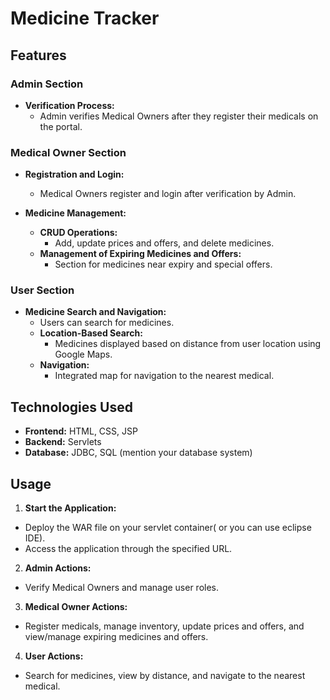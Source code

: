 # Medicine Tracker


## Features

### Admin Section

- **Verification Process:**
  - Admin verifies Medical Owners after they register their medicals on the portal.

### Medical Owner Section

- **Registration and Login:**
  - Medical Owners register and login after verification by Admin.

- **Medicine Management:**
  - **CRUD Operations:**
    - Add, update prices and offers, and delete medicines.
  - **Management of Expiring Medicines and Offers:**
    - Section for medicines near expiry and special offers.

### User Section

- **Medicine Search and Navigation:**
  - Users can search for medicines.
  - **Location-Based Search:**
    - Medicines displayed based on distance from user location using Google Maps.
  - **Navigation:**
    - Integrated map for navigation to the nearest medical.

## Technologies Used

- **Frontend:** HTML, CSS, JSP
- **Backend:** Servlets
- **Database:** JDBC, SQL (mention your database system)

## Usage

1. **Start the Application:**
- Deploy the WAR file on your servlet container( or you can use eclipse IDE).
- Access the application through the specified URL.

2. **Admin Actions:**
- Verify Medical Owners and manage user roles.

3. **Medical Owner Actions:**
- Register medicals, manage inventory, update prices and offers, and view/manage expiring medicines and offers.

4. **User Actions:**
- Search for medicines, view by distance, and navigate to the nearest medical.
